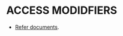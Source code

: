 # ACCESS MODIDFIERS

- [Refer documents](https://docs.oracle.com/javase/tutorial/java/javaOO/accesscontrol.html).